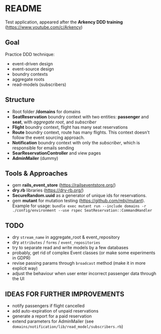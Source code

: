 # README

Test application, appeared after the **Arkency DDD training** (https://www.youtube.com/c/Arkency)

## Goal
Practice DDD technique:
- event-driven design
- event-source design
- boundry contexts
- aggregate roots
- read-models (subscribers)

## Structure
- Root folder **/domains** for domains
- **SeatReservation** boundry context with two entities: **passenger** and **seat**, with *aggregate root*, and *subscriber*
- **Flight** boundry context, flight has many seat reservations
- **Route** boundry context, route has many flights. This context doesn't follow the event sourcing approach.
- **Notification** boundry context with only the *subscriber*, which is responsible for emails sending
- **SearReservationController** and view pages
- **AdminMailer** (dummy)

## Tools & Approaches
- gem **rails_event_store** (https://railseventstore.org/)
- **dry.rb** libraries (https://dry-rb.org/)
- **SecureRandom.uuid** as a generator of unique ids for reservations. 
- gem **mutant** for mutation testing (https://github.com/mbj/mutant). Example for usage: 
  `bundle exec mutant run --include domains -r ./config/environment --use rspec SeatReservation::CommandHandler`

## TODO
- dry `stream_name` in aggregate_root & event_repository
- dry `attributes` / `forms` / `event_repositories`
- try to separate read and write models by a few databases
- probably, get rid of complex Event classes (or make some experiments in GDPR) 
- revise passing params through `broadcast` method (make it in more explicit way)
- adjust the behaviour when user enter incorrect passenger data through the UI

## IDEAS FOR FURTHER IMPROVEMENTS
- notify passengers if flight cancelled
- add auto-expiration of unpaid reservations
- generate a report for a paid reservation
- extend parameters for AdminMailer (see `domains/notification/lib/read_model/subscribers.rb`)
